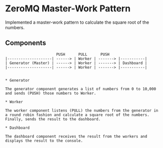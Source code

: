 # ZeroMQ Master-Work Pattern

Implemented a master-work pattern to calculate the square root of the numbers.

## Components
```
                       PUSH      PULL      PUSH 
|--------------------| ------> | Worker | -------> |-----------|
| Generator (Master) | ------> | Worker | -------> | Dashboard |
|--------------------| ------> | Worker | -------> |-----------|


* Generator

The generator component generates a list of numbers from 0 to 10,000 and sends (PUSH) those numbers to Worker.

* Worker

The worker component listens (PULL) the numbers from the generator in a round robin fashion and calculate a square root of the numbers. Finally, sends the result to the dashboard.

* Dashboard

The dashboard component receives the result from the workers and displays the result to the console.

